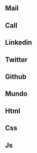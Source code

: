 ## Mail
<i class='bx bx-envelope'></i>

## Call
<i class='bx bx-phone-call'></i>

## Linkedin
<i class='bx bxl-linkedin-square' ></i>

## Twitter
<i class='bx bxl-twitter'></i>

## Github
<i class='bx bxl-github'></i>

## Mundo
<i class='bx bx-world'></i>

## Html
<i class='bx bxl-html5' ></i>

## Css
<i class='bx bxl-css3' ></i>

## Js
<i class='bx bxl-javascript'></i>

